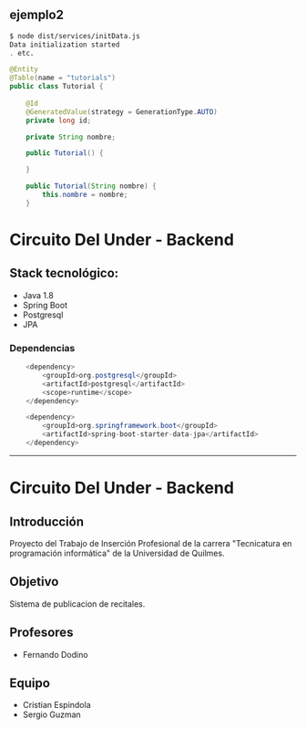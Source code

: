 ## ejemplo2

```bash
$ node dist/services/initData.js
Data initialization started
. etc.
```

````java
@Entity
@Table(name = "tutorials")
public class Tutorial {
	
	@Id
	@GeneratedValue(strategy = GenerationType.AUTO)
	private long id;

	private String nombre;

	public Tutorial() {

	}

	public Tutorial(String nombre) {
		this.nombre = nombre;
	}
````

# Circuito Del Under - Backend

## Stack tecnológico:
+ Java 1.8
+ Spring Boot
+ Postgresql
+ JPA

### Dependencias

````java		
	<dependency>
   		<groupId>org.postgresql</groupId>
   		<artifactId>postgresql</artifactId>
   		<scope>runtime</scope>
	</dependency>

	<dependency>
		<groupId>org.springframework.boot</groupId>
		<artifactId>spring-boot-starter-data-jpa</artifactId>
	</dependency>
````

------------------------------------------------------------------------------------------

# Circuito Del Under - Backend

## Introducción

Proyecto del Trabajo de Inserción Profesional de la carrera "Tecnicatura en programación informática" de la Universidad de Quilmes.

## Objetivo

Sistema de publicacion de recitales.

## Profesores

* Fernando Dodino

## Equipo

+ Cristian Espindola
+ Sergio Guzman